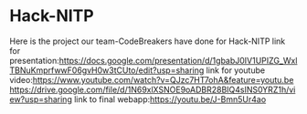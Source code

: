 # Hack-NITP
Here is the project our team-CodeBreakers have done for Hack-NITP
link for presentation:https://docs.google.com/presentation/d/1gbabJ0IV1UPIZG_WxlTBNuKmprfwwF06gvH0w3tCUto/edit?usp=sharing
link for youtube video:https://www.youtube.com/watch?v=QJzc7HT7ohA&feature=youtu.be       
https://drive.google.com/file/d/1N69xlXSNOE9oADBR28BIQ4sINS0YRZ1h/view?usp=sharing
link to final webapp:https://youtu.be/J-Bmn5Ur4ao
